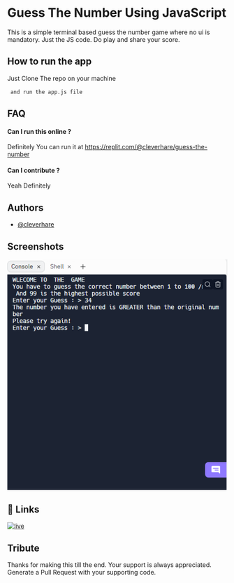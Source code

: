 
# Guess The Number Using JavaScript

This is a simple terminal based guess the number game where no ui is mandatory. Just the JS code. Do play and share your score.
## How to run the app

Just Clone The repo on your machine 

```bash
 and run the app.js file
```


## FAQ

#### Can I run this online ?

Definitely You can run it at  https://replit.com/@cleverhare/guess-the-number

#### Can I contribute ?

Yeah Definitely


## Authors

- [@cleverhare](https://www.github.com/cleverhare)





## Screenshots

![App Screenshot](./ss.png)


## 🔗 Links
[![live](https://img.shields.io/badge/Live_Link-000?style=for-the-badge&logo=ko-fi&logoColor=white)](https://replit.com/@cleverhare/guess-the-number)

## Tribute 

Thanks for making this till the end. Your support is always appreciated. Generate a Pull Request with your supporting code. 
